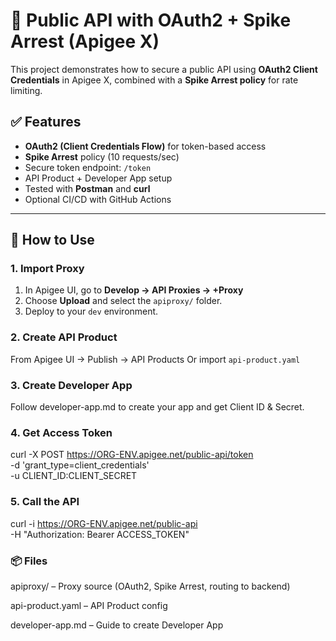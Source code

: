 # 🔐 Public API with OAuth2 + Spike Arrest (Apigee X)

This project demonstrates how to secure a public API using **OAuth2 Client Credentials** in Apigee X, combined with a **Spike Arrest policy** for rate limiting.

## ✅ Features
- **OAuth2 (Client Credentials Flow)** for token-based access
- **Spike Arrest** policy (10 requests/sec)
- Secure token endpoint: `/token`
- API Product + Developer App setup
- Tested with **Postman** and **curl**
- Optional CI/CD with GitHub Actions

---

## 🧪 How to Use

### 1. Import Proxy
1. In Apigee UI, go to **Develop → API Proxies → +Proxy**
2. Choose **Upload** and select the `apiproxy/` folder.
3. Deploy to your `dev` environment.

### 2. Create API Product
 From Apigee UI → Publish → API Products
 Or import `api-product.yaml`

### 3. Create Developer App
Follow developer-app.md to create your app and get Client ID & Secret.

### 4. Get Access Token

curl -X POST https://ORG-ENV.apigee.net/public-api/token \
  -d 'grant_type=client_credentials' \
  -u CLIENT_ID:CLIENT_SECRET
  
### 5. Call the API

curl -i https://ORG-ENV.apigee.net/public-api \
  -H "Authorization: Bearer ACCESS_TOKEN"
  
### 📦 Files
apiproxy/ – Proxy source (OAuth2, Spike Arrest, routing to backend)

api-product.yaml – API Product config

developer-app.md – Guide to create Developer App


